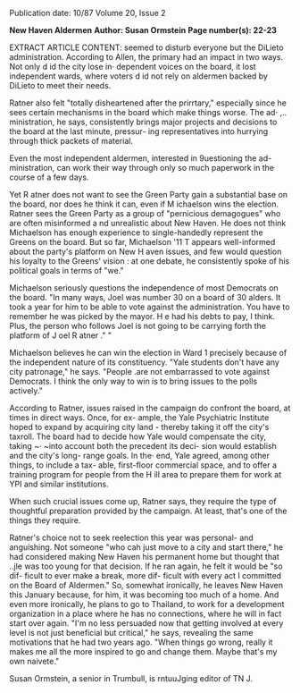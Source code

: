 Publication date: 10/87
Volume 20, Issue 2

**New Haven Aldermen**
**Author: Susan Ormstein**
**Page number(s): 22-23**

EXTRACT ARTICLE CONTENT:
seemed to disturb everyone but the 
DiLieto administration. According to 
Allen, the primary had an impact in 
two ways. Not only d id the city lose in· 
dependent voices on the board, it lost 
independent wards, where voters d id 
not rely on aldermen backed by 
DiLieto to meet their needs. 


Ratner also felt "totally disheartened 
after the prirrtary," especially since he 
sees certain mechanisms in the board 
which make things worse. The ad· ,.. 
ministration, 
he says, 
consistently 
brings major projects and decisions to 
the board at the last minute, pressur-
ing 
representatives 
into hurrying 
through thick packets of material. 


Even the most independent aldermen, 
interested in 9uestioning the ad-
ministration, can work their way 
through only so much paperwork in 
the course of a few days. 


Yet R atner does not want to see the 
Green Party gain a substantial base on 
the board, nor does he think it can, 
even if M ichaelson wins the election. 
Ratner sees the Green Party as a group 
of "pernicious demagogues" who are 
often misinformed a nd 
unrealistic 
about New Haven. He does not think 
Michaelson has enough experience to 
single-handedly represent the Greens 
on the board. But so far, Michaelson '11 
T
appears 
well-informed about 
the 
party's platform on New H aven issues, 
and few would question his loyalty to 
the Greens' vision : at one debate, he 
consistently spoke of his political goals 
in terms of "we." 


Michaelson seriously questions the 
independence of most Democrats on 
the board. "In many ways, Joel was 
number 30 on a board of 30 alders. It 
took a year for him to be able to vote 
against the administration. You have 
to remember he was picked by the 
mayor. H e had his debts to pay, I 
think. Plus, the person who follows 
Joel is not going to be carrying forth 
the platform of J oel 
R atner ." " 


Michaelson 
believes 
he 
can 
win the election in Ward 1 precisely 
because of the independent nature of 
its constituency. "Yale students don't 
have any city patronage," he says. 
"People .are not embarrassed to vote 
against Democrats. I think the only 
way to win is to bring issues to the polls 
actively." 


According to Ratner, issues raised 
in the campaign do confront the board, 
at times in direct ways. Once, for ex-
ample, the Yale Psychiatric Institute 
hoped to expand by acquiring city 
land - thereby taking it off the city's 
taxroll. The board had to decide how 
Yale would compensate the city, taking 
~· 
~into account both the precedent its deci-
sion would establish and the city's long-
range goals. In the· end, Yale agreed, 
among other things, to include a tax-
able, first-floor commercial space, and 
to offer a training program for people 
from the H ill area to prepare them for 
work at YPI and similar institutions. 


When such crucial issues come up, 
Ratner says, they require the type of 
thoughtful preparation provided by the 
campaign. At least, that's one of the 
things they require. 


Ratner's choice not to seek reelection 
this year was personal- and 
anguishing. Not someone "who cah 
just move to a city and start there," he 
had considered making New Haven 
his permanent home but thought that 
..jle was too young for that decision. If 
he ran again, he felt it would be "so dif-
ficult to ever make a break, more dif-
ficult with every act I committed on the 
Board of Aldermen." So, somewhat 
ironically, he leaves New Haven this 
January because, for him, it was 
becoming too much of a home. And 
even more ironically, he plans to go to 
Thailand, to work for a development 
organization in a place where he has no 
connections, where he will in fact start 
over again. "I'm no less persuaded now 
that getting involved at every level is 
not just beneficial but critical," he says, 
revealing the same motivations that he 
had two years ago. "When things go 
wrong, really it makes me all the more 
inspired to go and change them. 
Maybe that's my own naivete." 


Susan Ormstein, a senior in Trumbull, is 
rntuuJging editor of TN J.